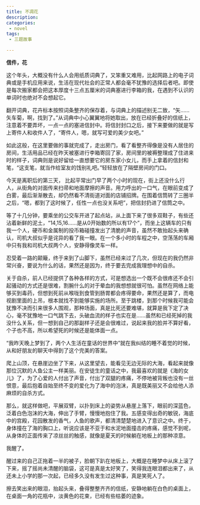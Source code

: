 ```yaml
---
title: 不凋花
description:
categories:
 - novel
tags:
 - 三题故事

---
```


**信件，花**

这个年头，大概没有什么人会用纸质词典了，又笨重又难用，比起网路上的电子词典或是手机应用来说，生活在现代社会的正常人都会毫不犹豫的选择后者吧。即使是每次搬家都会把这本厚度十三点五厘米的词典塞进行李箱的我，在遇到不认识的单词时也绝对不会想起它。

<!-- more -->

翻开词典，花卉标本按照词条整齐的保存着，与词典上的描述别无二致，“矢……矢车菊，啊，找到了。”从词典中小心翼翼地将她取出，放在已经折叠好的信纸上，注意着不要弄坏，一点一点的塞进信封中。将信封封口之后，接下来要做的就是写上寄件人和收件人了，“寄件人，嗯，就写可爱的美少女吧。”

如此这般，在这里要做的事就完成了，走出房门，看了看整齐得像是没有人居住的房间，生活用品已经在昨天被塞进行李箱寄回了家，房间里的被褥整理成了住进来时的样子，词典则是说好留给一直想要它的房东家小女儿，而手上拿着的信封和笔，“这支笔，就当作给室友的饯别礼吧。”轻轻放在了隔壁房间的门口。

今天是离职后的第三天， 比起平常出门早了两个小时的现在，街上还没什么行人，从街角的对面传来扫帚和地面摩擦的声音。用力呼出的一口气，在眼前变成了白雾，最后渐渐散去，却仍然看不清街道对面的店铺招牌。在围着信筒转了三圈半之后，“嗯，都到了这时候了，任性一点也没关系吧”，把信封扔进了信筒之中。

等了十几分钟，要乘坐的公交车开进了起点站，从上面下来了很多双鞋子，有些还沾着新鲜的泥土，“14,15,16……是从0开始数的所以有17个”，而坐上这辆车的只有我一个人，硬币和金属制的投币箱碰撞发出了清脆的声音，虽然不敢抬起头来确认，司机大叔似乎是诧异的看了我一眼。在一个多小时的车程之中，空荡荡的车厢中只有我和司机大叔两个人，安静得像灵车一样。

忍受着一路的颠簸，终于来到了山脚下，虽然已经来过了几次，但现在的我仍然非常兴奋，要说为什么的话，果然还是因为，终于要去完成我理想中的自杀。

关于自杀，前人已经提供了各种各样的方式，可是想选出一个既不会很疼还不会引起骚动的方式还是很难，割腕什么的对于晕血的我想想就很可怕。虽然在网络上能够买到毒药，但想到死前从喉咙到食管到肠胃都会疼得要命，果然还是算了，而电视剧里面的上吊，根本就找不到能够实施的场所。至于跳楼，到那个时候我可能会犹豫不决而引来很多人围观，那种场面，真是比死还要难堪，就算是我下定了决心，毫不犹豫地一口气跳下去，头破血流的样子也实在是……虽然和已经死掉的我没什么关系，但一想到自己的那副样子还是会很难过，说起来我的脸并不算好看，个子也不高，所以希望死的时候还是能体面一点。

“我昨天晚上梦到了，两个人生活在童话的世界中”就在我纠结的睡不着觉的时候，从和好朋友的聊天中得到了这个完美的答案。

爬上山顶，在悬崖边坐了下来，从这里望去，能看见无边无际的大海，看起来就像那位沉默的人鱼公主一样美丽。在安徒生的童话之中，我最喜欢的就是《海的女儿》了，为了心爱的人付出了声音，付出了双腿的疼痛，不停地被背叛也没有一丝恨意，最后抱着自始至终不变的爱化为了海中的泡沫，真是既美丽又不会给他人添麻烦的自杀方式。

那么，就这样做吧，平展双臂，以扑到床上的姿势从悬崖上落下，眼前的深蓝色，泛着白色泡沫的大海，伸出了手臂，慢慢地抱住了我。五感变得出奇的敏锐，海底中的宫殿，花园散发的香气，人鱼的歌声，都清清楚楚地进入了意识之中。终于，身体撞在了海的胸口上，听说应该是不亚于和水泥地面撞击的疼痛，感觉不到呢，从身体的正面传来了凉丝丝的触感，就像是夏天的时候躺在地板上的那种凉意。

我醒了。

醒过来的自己正拖着一半的被子，脸朝下趴在地板上，大概是在睡梦中从床上滚了下来，摇了摇尚未清醒的脑袋，这可是真是太好笑了，笑得我连眼泪都出来了，从还未上小学的那一次起，已经多久没有发生过这种事，真是笑死人了。

擦去笑出来的眼泪，抬起头来，叠得整整齐齐的信纸，安静地躺在白色的桌面上，在桌面一角的花瓶中，淡黄色的花束，已经有些枯萎的迹象。